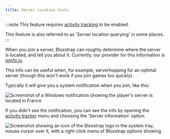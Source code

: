 ```yaml
---
title: Server location hints
---
```


:::note
This feature requires [activity tracking](/wiki/features/activity-tracking/) to be enabled.

This feature is also referred to as 'Server location querying' in some places.
:::

When you join a server, Bloxstrap can roughly determine where the server is located, and tell you about it. Currently, our provider for this information is [ipinfo.io](https://ipinfo.io).

This info can be useful when, for example, serverhopping for an optimal server (though this won't work if you join games too quickly).

Typically it will give you a system notification when you join, like this:

![Screenshot of a Windows notification showing the player's server is located in France](@assets-wiki/server-location-hint.png)

If you didn't see the notification, you can see the info by opening the [activity tracker](/wiki/features/activity-tracking/) menu and choosing the 'Server information' option.

![Screenshot showing an icon of the Bloxstrap logo in the system tray, mouse cursor over it, with a right-click menu of Bloxstrap options showing](@assets-wiki/activity-tracker.png)